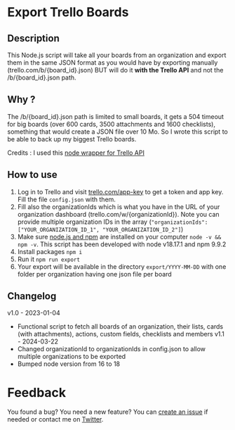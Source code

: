 # Export Trello Boards
## Description
This Node.js script will take all your boards from an organization and export them in the same JSON format as you would have by exporting 
manually (trello.com/b/{board_id}.json) BUT will do it **with the Trello API** and not the /b/{board_id}.json path.

## Why ?
The /b/{board_id}.json path is limited to small boards, it gets a 504 timeout for big boards (over 600 cards, 
3500 attachments and 1600 checklists), something that would create a JSON file over 10 Mo. 
So I wrote this script to be able to back up my biggest Trello boards. 

Credits : I used this [node wrapper for Trello API](https://github.com/norberteder/trello)

## How to use
1. Log in to Trello and visit [trello.com/app-key](https://trello.com/app-key) to get a token and app key. Fill the file `config.json` with them.
2. Fill also the organizationIds which is what you have in the URL of your organization dashboard (trello.com/w/{organizationId}).
   Note you can provide multiple organization IDs in the array (`"organizationIds": ["YOUR_ORGANIZATION_ID_1", "YOUR_ORGANIZATION_ID_2"]`)
3. Make sure [node.js and npm](https://nodejs.org/) are installed on your computer `node -v && npm -v`. 
This script has been developed with node v18.17.1 and npm 9.9.2
4. Install packages `npm i`
5. Run it `npm run export`
6. Your export will be available in the directory `export/YYYY-MM-DD` with one folder per organization having one json file per board

## Changelog
v1.0 - 2023-01-04
- Functional script to fetch all boards of an organization, their lists, cards (with attachments), actions, custom fields, checklists and members
v1.1 - 2024-03-22
- Changed organizationId to organizationIds in config.json to allow multiple organizations to be exported
- Bumped node version from 16 to 18

# Feedback
You found a bug? You need a new feature? You can [create an issue](https://github.com/aroy314/export-trello-boards/issues) if needed or contact me on [Twitter](https://twitter.com/aroy314).
